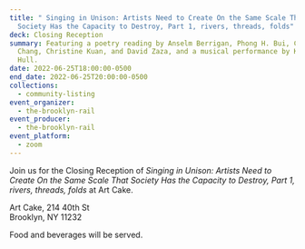 ```yaml
---
title: " Singing in Unison: Artists Need to Create On the Same Scale That
  Society Has the Capacity to Destroy, Part 1, rivers, threads, folds"
deck: Closing Reception
summary: Featuring a poetry reading by Anselm Berrigan, Phong H. Bui, Chia-Lun
  Chang, Christine Kuan, and David Zaza, and a musical performance by Kristopher
  Hull.
date: 2022-06-25T18:00:00-0500
end_date: 2022-06-25T20:00:00-0500
collections:
  - community-listing
event_organizer:
  - the-brooklyn-rail
event_producer:
  - the-brooklyn-rail
event_platform:
  - zoom
---
```

Join us for the Closing Reception of *Singing in Unison: Artists Need to Create On the Same Scale That Society Has the Capacity to Destroy, Part 1, rivers, threads, folds* at Art Cake.

Art Cake, 214 40th St\
Brooklyn, NY 11232

Food and beverages will be served.